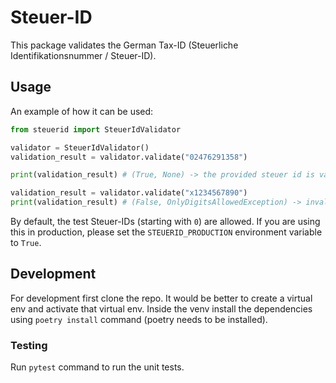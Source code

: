 # Steuer-ID

This package validates the German Tax-ID (Steuerliche Identifikationsnummer / Steuer-ID).

## Usage

An example of how it can be used:

```python
from steuerid import SteuerIdValidator

validator = SteuerIdValidator()
validation_result = validator.validate("02476291358")

print(validation_result) # (True, None) -> the provided steuer id is valid

validation_result = validator.validate("x1234567890")
print(validation_result) # (False, OnlyDigitsAllowedException) -> invalid, only digits are allowed
```

By default, the test Steuer-IDs (starting with `0`) are allowed.
If you are using this in production, please set the `STEUERID_PRODUCTION`
environment variable to `True`.

## Development

For development first clone the repo. It would be better to create a virtual env
and activate that virtual env. Inside the venv install the dependencies using
`poetry install` command (poetry needs to be installed).

### Testing

Run `pytest` command to run the unit tests.
